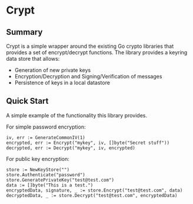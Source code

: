 # Crypt

## Summary
Crypt is a simple wrapper around the existing Go crypto libraries that
provides a set of encrypt/decrypt functions.  The library provides a
keyring data store that allows:

- Generation of new private keys
- Encryption/Decryption and Signing/Verification of messages
- Persistence of keys in a local datastore

## Quick Start
A simple example of the functionality this library provides.

For simple password encryption:

```
iv, err := GenerateCommonIV(1)
encrypted, err := Encrypt("mykey", iv, []byte("Secret stuff"))
decrypted, err := Decrypt("mykey", iv, encrypted)
```

For public key encryption:

```
store := NewKeyStore("")
store.Authenticate("password")
store.GeneratePrivateKey("test@test.com")
data := []byte("This is a test.")
encryptedData, signature, _ := store.Encrypt("test@test.com", data)
decryptedData, _ := store.Decrypt("test@test.com", encryptedData)
```
